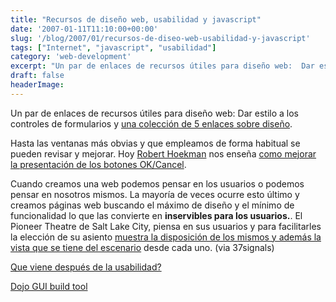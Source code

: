 ```yaml
---
title: "Recursos de diseño web, usabilidad y javascript"
date: '2007-01-11T11:10:00+00:00'
slug: '/blog/2007/01/recursos-de-diseo-web-usabilidad-y-javascript'
tags: ["Internet", "javascript", "usabilidad"]
category: 'web-development'
excerpt: "Un par de enlaces de recursos útiles para diseño web:  Dar estilo a los controles de formularios y [una colección de 5 enlaces sobre diseño]("
draft: false
headerImage:
---
```

Un par de enlaces de recursos útiles para diseño web:
Dar estilo a los controles de formularios y [una colección de 5 enlaces sobre diseño](http://www.freshbooks.com/blog/2007/01/04/useful-resources-for-designers-developers/).

Hasta las ventanas más obvias y que empleamos de forma habitual se pueden revisar y mejorar. Hoy [Robert Hoekman](http://rhjr.net) nos enseña [como mejorar la presentación de los botones OK/Cancel](http://rhjr.net/theblog/2007/01/05/design-stories-okcancel-buttons/).

Cuando creamos una web podemos pensar en los usuarios o podemos pensar en nosotros mismos. La mayoría de veces ocurre esto último y creamos páginas web buscando el máximo de diseño y el mínimo de funcionalidad lo que las convierte en **inservibles para los usuarios.**. El Pioneer Theatre de Salt Lake City, piensa en sus usuarios y para facilitarles la elección de su asiento [muestra la disposición de los mismos y además la vista que se tiene del escenario](http://www.37signals.com/svn/posts/166-screens-around-town-pioneer-theatre-mailbuild-and-firefox) desde cada uno. (via 37signals)

[Que viene después de la usabilidad?](http://headrush.typepad.com/creating_passionate_users/2007/01/what_comes_afte.html)

[Dojo GUI build tool](http://shaneosullivan.wordpress.com/2007/01/08/first-beta-release-of-dojo-build-tool/)
